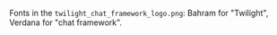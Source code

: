 Fonts in the `twilight_chat_framework_logo.png`: Bahram for "Twilight", Verdana for "chat framework".